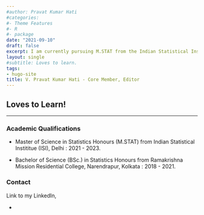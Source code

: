 ```yaml
---
#author: Pravat Kumar Hati
#categories:
#- Theme Features
#- R
#- package
date: "2021-09-10"
draft: false
excerpt: I am currently pursuing M.STAT from the Indian Statistical Institute, Delhi Center, mainly interested in Bayesian Optimization.
layout: single
#subtitle: Loves to learn.
tags:
- hugo-site
title: V. Pravat Kumar Hati - Core Member, Editor
---
```


## Loves to Learn!

---

### Academic Qualifications

* Master of Science in Statistics Honours (M.STAT) from Indian Statistical Instititue (ISI), Delhi : 2021 - 2023.

* Bachelor of Science (BSc.) in Statistics Honours from Ramakrishna Mission Residential College, Narendrapur, Kolkata : 2018 - 2021.

### Contact

Link to my LinkedIn,

* <a href = "https://www.linkedin.com/in/pravat-kumar-hati-817b3619a/"><i class="fab fa-linkedin-in"></i></a> 
